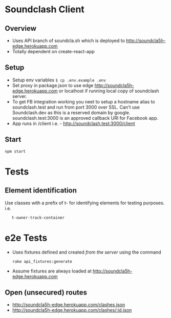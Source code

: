 # Soundclash Client

## Overview
 - Uses API branch of soundcla.sh which is deployed to http://soundcla5h-edge.herokuapp.com
 - Totally dependent on create-react-app

## Setup
 - Setup env variables `$ cp .env.example .env`
 - Set proxy in package.json to use edge http://soundcla5h-edge.herokuapp.com or localhost if 
 running local copy of soundclash server.
 - To get FB integration working you neet to setup a hostname alias to soundclash.test and run from port 3000 over SSL. Can't use Soundclash.dev as this is a reserved domain by google. soundclash.test:3000 is an approved callback URI for Facebook app.
 - App runs in /client i.e. - http://soundclash.test:3000/client

## Start

    npm start

# Tests
## Element identification
Use classes with a prefix of t- for identifying elements for testing purposes. i.e. 

       t-owner-track-container
# e2e Tests
 - Uses fixtures defined and created *from the server* using the command

       rake api_fixtures:generate

- Assume fixtures are always loaded at http://soundcla5h-edge.herokuapp.com

## Open (unsecured) routes
 - http://soundcla5h-edge.herokuapp.com/clashes.json
 - http://soundcla5h-edge.herokuapp.com/clashes/:id.json

